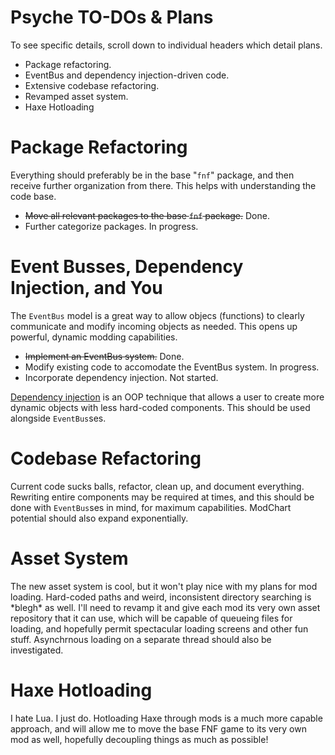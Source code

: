 # Psyche TO-DOs & Plans

To see specific details, scroll down to individual headers which detail plans.

* Package refactoring.
* EventBus and dependency injection-driven code.
* Extensive codebase refactoring.
* Revamped asset system.
* Haxe Hotloading

# Package Refactoring
Everything should preferably be in the base "`fnf`" package, and then receive further organization from there. This helps with understanding the code base.

* ~~Move all relevant packages to the base `fnf` package.~~ Done.
* Further categorize packages. In progress.

# Event Busses, Dependency Injection, and You
The `EventBus` model is a great way to allow objecs (functions) to clearly communicate and modify incoming objects as needed. This opens up powerful, dynamic modding capabilities.

* ~~Implement an EventBus system.~~ Done.
* Modify existing code to accomodate the EventBus system. In progress.
* Incorporate dependency injection. Not started.

[Dependency injection](https://en.wikipedia.org/wiki/Dependency_injection) is an OOP technique that allows a user to create more dynamic objects with less hard-coded components. This should be used alongside `EventBus`ses.

# Codebase Refactoring
Current code sucks balls, refactor, clean up, and document everything. Rewriting entire components may be required at times, and this should be done with `EventBus`ses in mind, for maximum capabilities. ModChart potential should also expand exponentially.

# Asset System
The new asset system is cool, but it won't play nice with my plans for mod loading. Hard-coded paths and weird, inconsistent directory searching is \*blegh\* as well. I'll need to revamp it and give each mod its very own asset repository that it can use, which will be capable of queueing files for loading, and hopefully permit spectacular loading screens and other fun stuff. Asynchrnous loading on a separate thread should also be investigated.

# Haxe Hotloading
I hate Lua. I just do. Hotloading Haxe through mods is a much more capable approach, and will allow me to move the base FNF game to its very own mod as well, hopefully decoupling things as much as possible!
